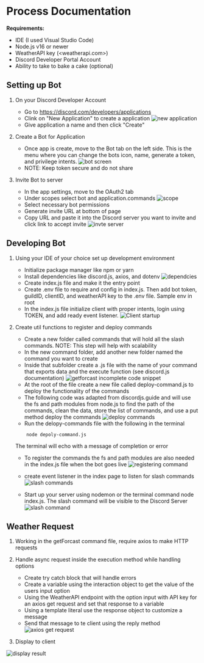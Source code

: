 # Process Documentation

**Requirements:**

* IDE (I used Visual Studio Code)
* Node.js v16 or newer
* WeatherAPI key (<weatherapi.com>)
* Discord Developer Portal Account
* Ability to take to bake a cake (optional)

## Setting up Bot

1. On your Discord Developer Account
    * Go to <https://discord.com/developers/applications>
    * Clink on "New Application" to create a application
    ![new application](./img/process/newApp.png)
    * Give application a name and then click "Create"

2. Create a Bot for Application
    * Once app is create, move to the Bot tab on the left side. This is the menu where you can change the bots icon, name, generate a token, and privilege intents.
    ![bot screen](./img/process/botPage.png)
    * NOTE: Keep token secure and do not share

3. Invite Bot to server
    * In the app settings, move to the OAuth2 tab
    * Under scopes select bot and application.commands
    ![scope](./img/process/invitePermissions.png)
    * Select necessary bot permissions
    * Generate invite URL at bottom of page
    * Copy URL and paste it into the Discord server you want to invite and click link to accept invite
    ![invte server](./img/process/inviteServer.png)

## Developing Bot

1. Using your IDE of your choice set up development environment
    * Initialize package manager like npm or yarn
    * Install dependencies like discord.js, axios, and dotenv
    ![dependcies](./img/process/dependacies.png)
    * Create index.js file and make it the entry point
    * Create .env file to require and config in index.js. Then add bot token, guildID, clientID, and weatherAPI key to the .env file. Sample env in root
    * In the index.js file initialize client with proper intents, login using TOKEN, and add ready event listener.
    ![Client startup](./img/process/clientStartup.png)

2. Create util functions to register and deploy commands

    * Create a new folder called commands that will hold all the slash commands. NOTE: This step will help with scalability
    * In the new command folder, add another new folder named the command you want to create
    * Inside that subfolder create a .js file with the name of your command that exports data and the execute function (see discord.js documentation)
    ![getforcast incomplete code snippet](./img/process/getForcast.png)
    * At the root of the file create a new file called deploy-command.js to deploy the functionality of the commands
    * The following code was adapted from discordjs.guide and will use the fs and path modules from node.js to find the path of the commands, clean the data, store the list of commands, and use a put method deploy the commands
    ![deploy commands](./img/process/deploy-command.png)
    * Run the delopy-commands file with the following in the terminal

    ```
        node depoly-command.js
    ```

    The terminal will echo with a message of completion or error
    * To register the commands the fs and path modules are also needed in the index.js file when the bot goes live
    ![registering command](./img/process/indexfspath.png)

    * create event listener in the index page to listen for slash commands
    ![slash commands](./img/process/slasheventlistener.png)

    * Start up your server using nodemon or the terminal command node index.js. The slash command will be visible to the Discord Server
    ![slash command](./img/process/slashcommand.png)

## Weather Request

1. Working in the getForcast command file, require axios to make HTTP requests

2. Handle async request inside the execution method while handling options

    * Create try catch block that will handle errors
    * Create a variable using the interaction object to get the value of the users input option
    * Using the WeatherAPI endpoint with the option input with API key for an axios get request and set that response to a variable
    * Using a template literal use the response object to customize a message
    * Send that message to te client using the reply method
    ![axios get request](./img/process/axios.png)

3. Display to client

![display result](./img/process/displaytoclient.png)
